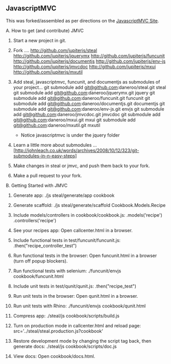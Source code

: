 JavascriptMVC
-------------

This was forked/assembled as per directions on the [JavascriptMVC Site](http://javascriptmvc.com/#&who=install).

A. How to get (and contribute) JMVC

  1. Start a new project in git.
  
  2. Fork ....
           http://github.com/jupiterjs/steal 
           http://github.com/jupiterjs/jquerymx 
           http://github.com/jupiterjs/funcunit 
           http://github.com/jupiterjs/documentjs
	   http://github.com/jupiterjs/env-js
	   http://github.com/jupiterjs/jmvcdoc
	   http://github.com/jupiterjs/mxui
	   http://github.com/jupiterjs/mxutil


  3. Add steal, javascriptmvc, funcunit, and documentjs as submodules of your project...
           git submodule add git@github.com:daneroo/steal.git steal
           git submodule add git@github.com:daneroo/jquerymx.git jquery
           git submodule add git@github.com:daneroo/funcunit.git funcunit
           git submodule add git@github.com:daneroo/documentjs.git documentjs
           git submodule add git@github.com:daneroo/env-js.git envjs
           git submodule add git@github.com:daneroo/jmvcdoc.git jmvcdoc
           git submodule add git@github.com:daneroo/mxui.git mxui
           git submodule add git@github.com:daneroo/mxutil.git mxutil
           
      * Notice javascriptmvc is under the jquery folder
  
  4. Learn a little more about submodules ...
           [http://johnleach.co.uk/words/archives/2008/10/12/323/git-submodules-in-n-easy-steps]
           
  5. Make changes in steal or jmvc, and push them back to your fork.
  
  6. Make a pull request to your fork.
 
  
B. Getting Started with JMVC

  1. Generate app:
   ./js steal/generate/app cookbook

  2. Generate scaffold:
   ./js steal/generate/scaffold Cookbook.Models.Recipe

  3. Include models/controllers in cookbook/cookbook.js:
.models('recipe')
.controllers('recipe')

  4. See your recipes app:
   Open callcenter.html in a browser.

  5. Include functional tests in test/funcunit/funcunit.js:
.then("recipe_controller_test")

  6. Run functional tests in the browser:
   Open funcunit.html in a browser (turn off popup blockers).

  7. Run functional tests with selenium:
   ./funcunit/envjs cookbook/funcunit.html

  8. Include unit tests in test/qunit/qunit.js:
.then("recipe_test")

  9. Run unit tests in the browser:
   Open qunit.html in a browser.

  10. Run unit tests with Rhino:
   ./funcunit/envjs cookbook/qunit.html

  11. Compress app:
   ./steal/js cookbook/scripts/build.js

  12. Turn on production mode in callcenter.html and reload page:
src='../steal/steal.production.js?cookbook'

  13. Restore development mode by changing the script tag back, then generate docs:
   ./steal/js cookbook/scripts/doc.js

  14. View docs: 
Open cookbook/docs.html.